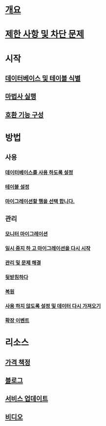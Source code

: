 # [개요](stretch-database.md)  
# [제한 사항 및 차단 문제](limitations-for-stretch-database.md)
# 시작
## [데이터베이스 및 테이블 식별](stretch-database-databases-and-tables-stretch-database-advisor.md)  
## [마법사 실행](get-started-by-running-the-enable-database-for-stretch-wizard.md)
## [호환 기능 구성](configure-compatible-sql-server-features-with-stretch-database.md)  
# 방법
## 사용
### [데이터베이스를 사용 하도록 설정](enable-stretch-database-for-a-database.md)  
### [테이블 설정](enable-stretch-database-for-a-table.md)  
### [마이그레이션할 행을 선택 합니다.](select-rows-to-migrate-by-using-a-filter-function-stretch-database.md)  
## 관리
### [모니터 마이그레이션](monitor-and-troubleshoot-data-migration-stretch-database.md)
### [일시 중지 하 고 마이그레이션을 다시 시작](pause-and-resume-data-migration-stretch-database.md)  
### [관리 및 문제 해결](manage-and-troubleshoot-stretch-database.md)  
### [뒷받침하다](backup-stretch-enabled-databases-stretch-database.md)  
### [복원](restore-stretch-enabled-databases-stretch-database.md)  
### [사용 하지 않도록 설정 및 데이터 다시 가져오기](disable-stretch-database-and-bring-back-remote-data.md)
### [확장 이벤트](extended-events-for-stretch-database.md)  
# 리소스
## [가격 책정](https://azure.microsoft.com/pricing/details/sql-server-stretch-database/)
## [블로그](https://blogs.technet.microsoft.com/dataplatforminsider/tag/stretch-database/)
## [서비스 업데이트](https://azure.microsoft.com/updates/?product=sql-server-stretch-database)
## [비디오](https://azure.microsoft.com/documentation/videos/index/?services=sql-server-stretch-database)
